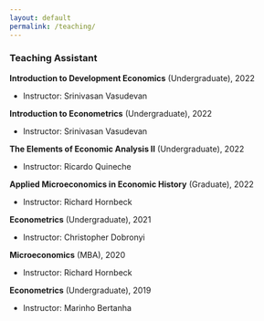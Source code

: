```yaml
---
layout: default
permalink: /teaching/
---
```


<h3 class="fw-bold border-bottom pb-3 mb-5">Teaching Assistant</h3>

**Introduction to Development Economics** (Undergraduate), 2022
- Instructor: Srinivasan Vasudevan

**Introduction to Econometrics** (Undergraduate), 2022
- Instructor: Srinivasan Vasudevan

**The Elements of Economic Analysis II** (Undergraduate), 2022
- Instructor: Ricardo Quineche

**Applied Microeconomics in Economic History** (Graduate), 2022
- Instructor: Richard Hornbeck

**Econometrics** (Undergraduate), 2021
- Instructor: Christopher Dobronyi

**Microeconomics** (MBA), 2020
- Instructor: Richard Hornbeck

**Econometrics** (Undergraduate), 2019
- Instructor: Marinho Bertanha
